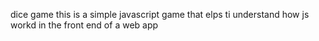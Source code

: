 dice game
this is a simple javascript game that elps ti understand how js workd in the front end of a web app
